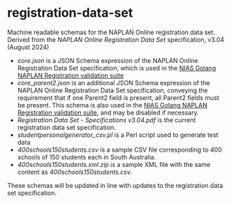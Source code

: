 # registration-data-set

Machine readable schemas for the NAPLAN Online registration data set. Derived from the _NAPLAN Online Registration Data Set_ specification, v3.04 (August 2024)

* *core.json* is a JSON Schema expression of the NAPLAN Online Registration Data Set specification, which is used in the [NIAS Golang NAPLAN Registration validation suite](https://github.com/nsip/nias2)
* *core_parent2.json* is an additional JSON Schema expression of the NAPLAN Online Registration Data Set specification, conveying the requirement that if one Parent2 field is present, all Parent2 fields must be present. This schema is also used in the [NIAS Golang NAPLAN Registration validation suite](https://github.com/nsip/nias2), and may be disabled if necessary.
* *Registration Data Set - Specifications v3.04.pdf* is the current registration data set specification.
* *studentpersonalgenerator_csv.pl* is a Perl script used to generate test data
* *400schools150students.csv* is a sample CSV file corresponding to 400 schools of 150 students each in South Australia.
* *400schools150students.xml.zip* is a sample XML file with the same content as *400schools150students.csv*.
 
These schemas will be updated in line with updates to the registration data set specification.
